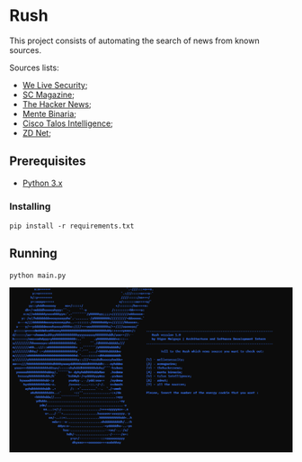 # Rush
This project consists of automating the search of news from known sources.

Sources lists:

- [We Live Security](https://www.welivesecurity.com/br/);
- [SC Magazine](https://www.scmagazine.com/);
- [The Hacker News](https://thehackernews.com/);
- [Mente Binaria](https://www.mentebinaria.com.br/noticias/);
- [Cisco Talos Intelligence](https://talosintelligence.com/);
- [ZD Net](https://www.zdnet.com/topic/security/);

## Prerequisites

- [Python 3.x](https://www.python.org/downloads/release/python-376/)

### Installing
```
pip install -r requirements.txt
```

## Running
```
python main.py
``` 
![](visual/image/rush.png)
